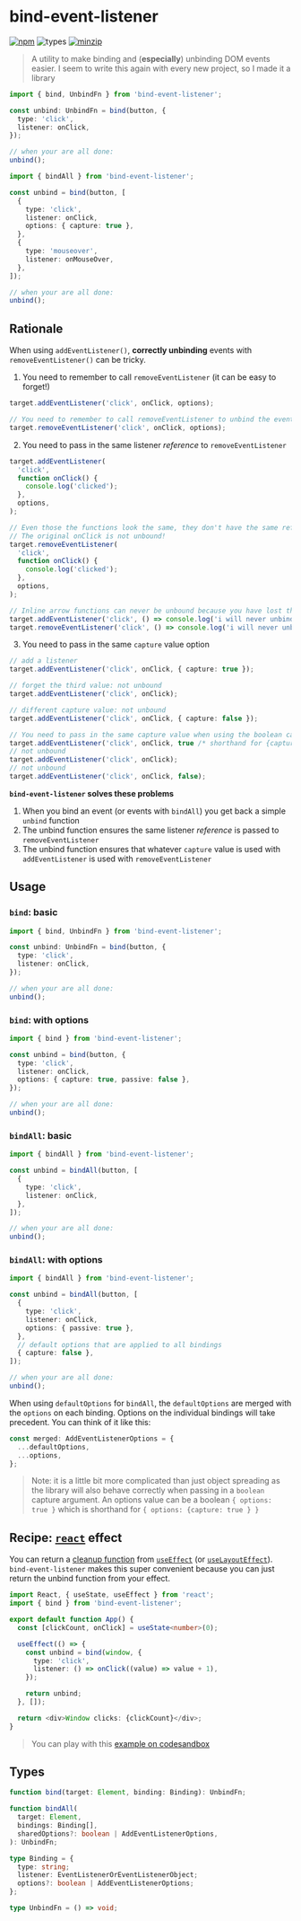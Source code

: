 # bind-event-listener

[![npm](https://img.shields.io/npm/v/bind-event-listener.svg)](https://www.npmjs.com/package/bind-event-listener)
![types](https://img.shields.io/badge/types-typescript-blueviolet)
[![minzip](https://img.shields.io/bundlephobia/minzip/bind-event-listener.svg)](https://www.npmjs.com/package/bind-event-listener)

> A utility to make binding and (**especially**) unbinding DOM events easier.
> I seem to write this again with every new project, so I made it a library

```ts
import { bind, UnbindFn } from 'bind-event-listener';

const unbind: UnbindFn = bind(button, {
  type: 'click',
  listener: onClick,
});

// when your are all done:
unbind();
```

```ts
import { bindAll } from 'bind-event-listener';

const unbind = bind(button, [
  {
    type: 'click',
    listener: onClick,
    options: { capture: true },
  },
  {
    type: 'mouseover',
    listener: onMouseOver,
  },
]);

// when your are all done:
unbind();
```

## Rationale

When using `addEventListener()`, **correctly unbinding** events with `removeEventListener()` can be tricky.

1. You need to remember to call `removeEventListener` (it can be easy to forget!)

```ts
target.addEventListener('click', onClick, options);

// You need to remember to call removeEventListener to unbind the event
target.removeEventListener('click', onClick, options);
```

2. You need to pass in the same listener _reference_ to `removeEventListener`

```ts
target.addEventListener(
  'click',
  function onClick() {
    console.log('clicked');
  },
  options,
);

// Even those the functions look the same, they don't have the same reference.
// The original onClick is not unbound!
target.removeEventListener(
  'click',
  function onClick() {
    console.log('clicked');
  },
  options,
);
```

```ts
// Inline arrow functions can never be unbound because you have lost the reference!
target.addEventListener('click', () => console.log('i will never unbind'), options);
target.removeEventListener('click', () => console.log('i will never unbind'), options);
```

3. You need to pass in the same `capture` value option

```ts
// add a listener
target.addEventListener('click', onClick, { capture: true });

// forget the third value: not unbound
target.addEventListener('click', onClick);

// different capture value: not unbound
target.addEventListener('click', onClick, { capture: false });

// You need to pass in the same capture value when using the boolean capture format as well
target.addEventListener('click', onClick, true /* shorthand for {capture: true} */);
// not unbound
target.addEventListener('click', onClick);
// not unbound
target.addEventListener('click', onClick, false);
```

**`bind-event-listener` solves these problems**

1. When you bind an event (or events with `bindAll`) you get back a simple `unbind` function
2. The unbind function ensures the same listener _reference_ is passed to `removeEventListener`
3. The unbind function ensures that whatever `capture` value is used with `addEventListener` is used with `removeEventListener`

## Usage

### `bind`: basic

```ts
import { bind, UnbindFn } from 'bind-event-listener';

const unbind: UnbindFn = bind(button, {
  type: 'click',
  listener: onClick,
});

// when your are all done:
unbind();
```

### `bind`: with options

```ts
import { bind } from 'bind-event-listener';

const unbind = bind(button, {
  type: 'click',
  listener: onClick,
  options: { capture: true, passive: false },
});

// when your are all done:
unbind();
```

### `bindAll`: basic

```ts
import { bindAll } from 'bind-event-listener';

const unbind = bindAll(button, [
  {
    type: 'click',
    listener: onClick,
  },
]);

// when your are all done:
unbind();
```

### `bindAll`: with options

```ts
import { bindAll } from 'bind-event-listener';

const unbind = bindAll(button, [
  {
    type: 'click',
    listener: onClick,
    options: { passive: true },
  },
  // default options that are applied to all bindings
  { capture: false },
]);

// when your are all done:
unbind();
```

When using `defaultOptions` for `bindAll`, the `defaultOptions` are merged with the `options` on each binding. Options on the individual bindings will take precedent. You can think of it like this:

```ts
const merged: AddEventListenerOptions = {
  ...defaultOptions,
  ...options,
};
```

> Note: it is a little bit more complicated than just object spreading as the library will also behave correctly when passing in a `boolean` capture argument. An options value can be a boolean `{ options: true }` which is shorthand for `{ options: {capture: true } }`

## Recipe: [`react`](https://reactjs.org/) effect

You can return a [cleanup function](https://reactjs.org/docs/hooks-reference.html#cleaning-up-an-effect) from [`useEffect`](https://reactjs.org/docs/hooks-reference.html#useeffect) (or [`useLayoutEffect`](https://reactjs.org/docs/hooks-reference.html#uselayouteffect)). `bind-event-listener` makes this super convenient because you can just return the unbind function from your effect.

```ts
import React, { useState, useEffect } from 'react';
import { bind } from 'bind-event-listener';

export default function App() {
  const [clickCount, onClick] = useState<number>(0);

  useEffect(() => {
    const unbind = bind(window, {
      type: 'click',
      listener: () => onClick((value) => value + 1),
    });

    return unbind;
  }, []);

  return <div>Window clicks: {clickCount}</div>;
}
```

> You can play with this [example on codesandbox](https://codesandbox.io/s/bind-event-listener-useeffect-mnfi3)

## Types

```ts
function bind(target: Element, binding: Binding): UnbindFn;

function bindAll(
  target: Element,
  bindings: Binding[],
  sharedOptions?: boolean | AddEventListenerOptions,
): UnbindFn;

type Binding = {
  type: string;
  listener: EventListenerOrEventListenerObject;
  options?: boolean | AddEventListenerOptions;
};

type UnbindFn = () => void;
```

